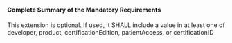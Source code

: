 #### Complete Summary of the Mandatory Requirements

This extension is optional. If used, it SHALL include a value in at least one of developer, product, certificationEdition, patientAccess, or certificationID